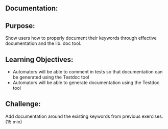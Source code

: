 ## Documentation:

## Purpose:
Show users how to properly document their keywords through effective documentation and the lib. doc tool. 

## Learning Objectives:

- Automators will be able to comment in tests so that documentation can be generated using the Testdoc tool
- Automators will be able to generate documentation using the Testdoc tool

## Challenge:
Add documentation around the existing keywords from previous exercises. (15 min)
